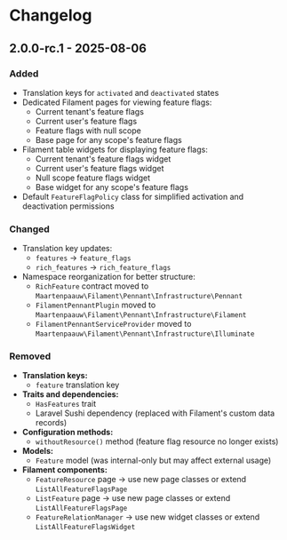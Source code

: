 # Changelog

## 2.0.0-rc.1 - 2025-08-06

### Added

- Translation keys for `activated` and `deactivated` states
- Dedicated Filament pages for viewing feature flags:
  - Current tenant's feature flags
  - Current user's feature flags
  - Feature flags with null scope
  - Base page for any scope's feature flags
- Filament table widgets for displaying feature flags:
  - Current tenant's feature flags widget
  - Current user's feature flags widget
  - Null scope feature flags widget
  - Base widget for any scope's feature flags
- Default `FeatureFlagPolicy` class for simplified activation and deactivation permissions

### Changed

- Translation key updates:
  - `features` → `feature_flags`
  - `rich_features` → `rich_feature_flags`
- Namespace reorganization for better structure:
  - `RichFeature` contract moved to `Maartenpaauw\Filament\Pennant\Infrastructure\Pennant`
  - `FilamentPennantPlugin` moved to `Maartenpaauw\Filament\Pennant\Infrastructure\Filament`
  - `FilamentPennantServiceProvider` moved to `Maartenpaauw\Filament\Pennant\Infrastructure\Illuminate`

### Removed

- **Translation keys:**
  - `feature` translation key
- **Traits and dependencies:**
  - `HasFeatures` trait
  - Laravel Sushi dependency (replaced with Filament's custom data records)
- **Configuration methods:**
  - `withoutResource()` method (feature flag resource no longer exists)
- **Models:**
  - `Feature` model (was internal-only but may affect external usage)
- **Filament components:**
  - `FeatureResource` page → use new page classes or extend `ListAllFeatureFlagsPage`
  - `ListFeature` page → use new page classes or extend `ListAllFeatureFlagsPage`
  - `FeatureRelationManager` → use new widget classes or extend `ListAllFeatureFlagsWidget`
